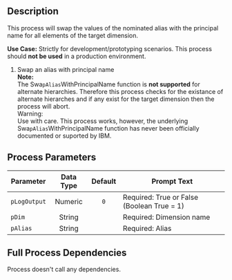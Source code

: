 ## Description
   
 This process will swap the values of the nominated alias with the principal name for all elements of the target dimension.  
      
**Use Case:**    Strictly for development/prototyping scenarios. This process should **not be used** in a production environment.  
 1. Swap an alias with principal name       
**Note:**     
 The Swa`pAlias`WithPrincipalName function is **not supported** for alternate hierarchies. Therefore this process checks for the  existance of alternate hierarches and if any exist for the target dimension then the process will abort.  
  Warning:  
 Use with care. This process works, however, the underlying Swa`pAlias`WithPrincipalName function  has never been officially  documented or suported by IBM.  
## Process Parameters
  
|Parameter|Data Type|Default|Prompt Text|
  |---|:-:|:-:|---|
  |`pLogOutput`|Numeric|`0`|Required: True or False (Boolean True = 1)|
  |`pDim`|String||Required: Dimension name|
  |`pAlias`|String||Required: Alias|
  ## Full Process Dependencies
Process doesn't call any dependencies.  

